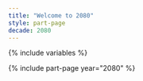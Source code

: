 ```yaml
---
title: "Welcome to 2080"
style: part-page
decade: 2080
---
```


{% include variables %}

{% include part-page year="2080" %}

